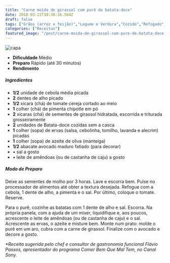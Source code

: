 ```yaml
---
title: "Carne moída de girassol com purê de batata-doce"
date: 2018-03-22T18:30:16.564Z
draft: false
tags: ["Grãos (arroz e feijão)","Legume e Verdura","Cozido","Refogado","Brasileira","Dia a Dia","vegetariana"]
categories: ["Receitas"]
featured_image: "/post/carne-moida-de-girassol-com-pure-de-batata-doce.2690ba52.jpg"
---
```


![capa](/post/carne-moida-de-girassol-com-pure-de-batata-doce.2690ba52.jpg)

*   **Dificuldade** Médio
*   **Preparo** Rápido (até 30 minutos)
*   **Rendimento**

##### Ingredientes

*   **1/2** unidade de cebola média picada
*   **2** dentes de alho picado
*   **1/2** xícara (chá) de tomate cereja cortado ao meio
*   **1** colher (chá) de pimenta chipotle em pó
*   **2** xícaras (chá) de sementes de girassol hidratada, escorrida e triturada grosseiramente
*   **2** unidades de Batata-doce cozidas sem a casca
*   **1** colher (sopa) de ervas (salsa, cebolinha, tomilho, lavanda e alecrim) picadas
*   **1** colher (sopa) de azeite de oliva (manteiga)
*   **1/2** abacate avocado maduro fatiado (para decorar)
*   • sal a gosto
*   • leite de amêndoas (ou de castanha de caju) a gosto

##### Modo de Preparo

Deixe as sementes de molho por 3 horas. Lave e escorra bem. Pulse no processador de alimentos até obter a textura desejada. Refogue com a cebola, 1 dente de alho, a pimenta e o sal. Por último, coloque o tomate. Reserve.

Para o purê, cozinhe as batatas com 1 dente de alho e sal. Escorra. Na própria panela, com a ajuda de um mixer, liquidifique e, aos poucos, acrescente o leite de amêndoas (ou de castanha de caju) e o sal. Acrescente as ervas, o azeite e misture bem. Monte num prato: molde o purê em um aro, cubra com a carne de girassol. Finalize com o avocado e decore a gosto.

_*Receita sugerida pelo chef e consultor de gastronomia funcional Flávio Passos, apresentador do programa Comer Bem Que Mal Tem, no Canal Sony._

